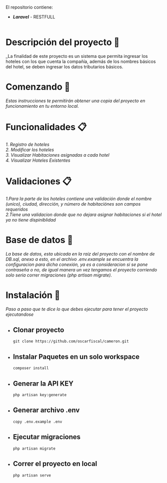 El repositorio contiene:

-   **_Laravel_** - RESTFULL
    <br/><br/>

# Descripción del proyecto 🚀

\_La finalidad de este proyecto es un sistema que permita ingresar los hoteles con los que cuenta la compañía,
además de los nombres básicos del hotel, se deben ingresar los datos tributarios básicos.

# Comenzando 🚀

_Estas instrucciones te permitirán obtener una copia del proyecto en funcionamiento en tu entorno local._

# Funcionalidades 📋

_1. Registro de hoteles_ <br>
_2. Modificar los hoteles_ <br>
_3. Visualizar Habitaciones asignadas a cada hotel_ <br>
_4. Visualizar Hoteles Existentes_ <br>

# Validaciones 📋

_1.Para la parte de los hoteles contiene una validación donde el nombre (unico), ciudad, dirección, y número de habitaciónes son campos requeridos_ <br>
_2.Tiene una validacion donde que no dejara asignar habitaciones si el hotel ya no tiene dispiniblidad_ <br>


# Base de datos 🔩

_La base de datos, esta ubicada en la raiz del proyecto con el nombre de DB.sql, anexo a esto, en el archivo .env.example se encuentra la configuracion para dicha conexión, ya es a consideracion si se pone contraseña o no, de igual manera un vez tengamos el proyecto corriendo solo seria correr migraciones (php artisan migrate)._

# Instalación 🔧

_Paso a paso que te dice lo que debes ejecutar para tener el proyecto ejecutandose_

-   ## Clonar proyecto

    ```shell
    git clone https://github.com/oscarfiscal/cameron.git
    ```

-   ## Instalar Paquetes en un solo workspace
    ```shell
    composer install
    ```
-   ## Generar la API KEY
    ```shell
    php artisan key:generate
    ```

-   ## Generar archivo .env

    ```shell
    copy .env.example .env
    ```

-   ## Ejecutar migraciones

    ```shell
    php artisan migrate
    ```

-   ## Correr el proyecto en local

    ```shell
    php artisan serve
    ```